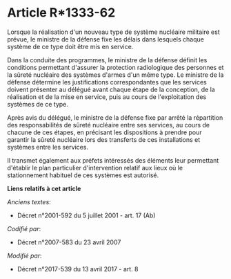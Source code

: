 # Article R*1333-62

Lorsque la réalisation d'un nouveau type de système nucléaire militaire est prévue, le ministre de la défense fixe les délais
dans lesquels chaque système de ce type doit être mis en service.

Dans la conduite des programmes, le ministre de la défense définit les conditions permettant d'assurer la protection
radiologique des personnes et la sûreté nucléaire des systèmes d'armes d'un même type. Le ministre de la défense détermine
les justifications correspondantes que les services doivent présenter au délégué avant chaque étape de la conception, de la
réalisation et de la mise en service, puis au cours de l'exploitation des systèmes de ce type.

Après avis du délégué, le ministre de la défense fixe par arrêté la répartition des responsabilités de sûreté nucléaire entre
ses services, au cours de chacune de ces étapes, en précisant les dispositions à prendre pour garantir la sûreté nucléaire
lors des transferts de ces installations et systèmes entre les services.

Il transmet également aux préfets intéressés des éléments leur permettant d'établir le plan particulier d'intervention
relatif aux lieux où le stationnement habituel de ces systèmes est autorisé.

**Liens relatifs à cet article**

_Anciens textes_:

  - Décret n°2001-592 du 5 juillet 2001 - art. 17 (Ab)

_Codifié par_:

  - Décret n°2007-583 du 23 avril 2007

_Modifié par_:

  - Décret n°2017-539 du 13 avril 2017 - art. 8
